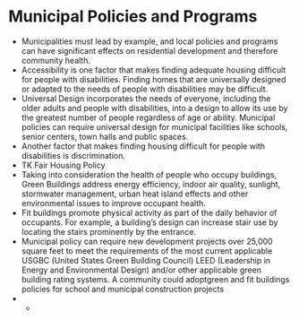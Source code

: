 # Municipal Policies and Programs

* Municipalities must lead by example, and local policies and programs can have significant effects on residential development and therefore community health. 
* Accessibility is one factor that makes finding adequate housing difficult for people with disabilities. Finding homes that are universally designed or adapted to the needs of people with disabilities may be difficult.  
* Universal Design incorporates the needs of everyone, including the older adults and people with disabilities, into a design to allow its use by the greatest number of people regardless of age or ability. Municipal policies can require universal design for municipal facilities like schools, senior centers, town halls and public spaces.  
* Another factor that makes finding housing difficult for people with disabilities is discrimination. 
* TK Fair Housing Policy 
* Taking into consideration the health of people who occupy buildings, Green Buildings address energy efficiency, indoor air quality, sunlight, stormwater management, urban heat island effects and other environmental issues to improve occupant health.  
* Fit buildings promote physical activity as part of the daily behavior of occupants. For example, a building’s design can increase stair use by locating the stairs prominently by the entrance. 
* Municipal policy can require new development projects over 25,000 square feet to meet the requirements of the most current applicable USGBC \(United States Green Building Council\) LEED \(Leadership in Energy and Environmental Design\) and/or other applicable green building rating systems. A community could adoptgreen and fit buildings policies for school and municipal construction projects 
* * 
